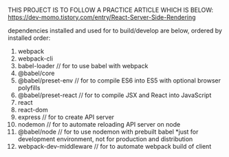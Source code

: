 THIS PROJECT IS TO FOLLOW A PRACTICE ARTICLE WHICH IS BELOW:
https://dev-momo.tistory.com/entry/React-Server-Side-Rendering

dependencies installed and used for to build/develop are below, ordered by installed order:
1. webpack
2. webpack-cli
3. babel-loader // for to use babel with webpack
4. @babel/core
5. @babel/preset-env  // for to compile ES6 into ES5 with optional browser polyfills
6. @babel/preset-react // for to compile JSX and React into JavaScript
7. react
8. react-dom
9. express // for to create API server
10. nodemon // for to automate reloading API server on node
11. @babel/node // for to use nodemon with prebuilt babel *just for development environment, not for production and distribution
12. webpack-dev-middleware // for to automate webpack build of client